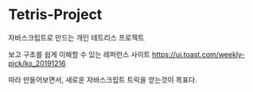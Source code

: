 # Tetris-Project
자바스크립트로 만드는 개인 테트리스 프로젝트

보고 구조를 쉽게 이해할 수 있는 레퍼런스 사이트
https://ui.toast.com/weekly-pick/ko_20191216

따라 만들어보면서, 새로운 자바스크립트 트릭을 얻는것이 목표다.
